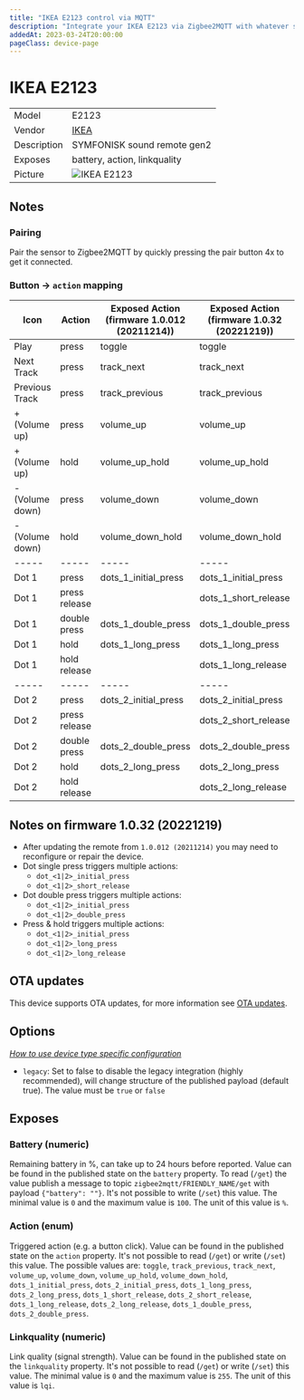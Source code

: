 ```yaml
---
title: "IKEA E2123 control via MQTT"
description: "Integrate your IKEA E2123 via Zigbee2MQTT with whatever smart home infrastructure you are using without the vendor's bridge or gateway."
addedAt: 2023-03-24T20:00:00
pageClass: device-page
---
```


<!-- !!!! -->
<!-- ATTENTION: This file is auto-generated through docgen! -->
<!-- You can only edit the "Notes"-Section between the two comment lines "Notes BEGIN" and "Notes END". -->
<!-- Do not use h1 or h2 heading within "## Notes"-Section. -->
<!-- !!!! -->

# IKEA E2123

|     |     |
|-----|-----|
| Model | E2123  |
| Vendor  | [IKEA](/supported-devices/#v=IKEA)  |
| Description | SYMFONISK sound remote gen2 |
| Exposes | battery, action, linkquality |
| Picture | ![IKEA E2123](https://www.zigbee2mqtt.io/images/devices/E2123.jpg) |


<!-- Notes BEGIN: You can edit here. Add "## Notes" headline if not already present. -->
## Notes


### Pairing

Pair the sensor to Zigbee2MQTT by quickly pressing the pair button 4x to get it connected.

### Button -> `action` mapping

|Icon|Action|Exposed Action (firmware 1.0.012 (20211214))|Exposed Action (firmware 1.0.32 (20221219))
|-----|-----|-----|-----|
|Play|press|toggle|toggle
|Next Track|press|track_next|track_next
|Previous Track|press|track_previous|track_previous
|+ (Volume up)|press|volume_up|volume_up
|+ (Volume up)|hold|volume_up_hold|volume_up_hold
|- (Volume down)|press|volume_down|volume_down
|- (Volume down)|hold|volume_down_hold|volume_down_hold
|-----|-----|-----|-----|
|Dot 1|press|dots_1_initial_press|dots_1_initial_press
|Dot 1|press release||dots_1_short_release
|Dot 1|double press|dots_1_double_press|dots_1_double_press
|Dot 1|hold|dots_1_long_press|dots_1_long_press
|Dot 1|hold release||dots_1_long_release
|-----|-----|-----|-----|
|Dot 2|press|dots_2_initial_press|dots_2_initial_press
|Dot 2|press release||dots_2_short_release
|Dot 2|double press|dots_2_double_press|dots_2_double_press
|Dot 2|hold|dots_2_long_press|dots_2_long_press
|Dot 2|hold release||dots_2_long_release

## Notes on firmware 1.0.32 (20221219)

* After updating the remote from `1.0.012 (20211214)` you may need to reconfigure or repair the device.
* Dot single press triggers multiple actions:
  * `dot_<1|2>_initial_press`
  * `dot_<1|2>_short_release`
* Dot double press triggers multiple actions:
  * `dot_<1|2>_initial_press`
  * `dot_<1|2>_double_press`
* Press & hold triggers multiple actions:
  * `dot_<1|2>_initial_press`
  * `dot_<1|2>_long_press`
  * `dot_<1|2>_long_release`
<!-- Notes END: Do not edit below this line -->


## OTA updates
This device supports OTA updates, for more information see [OTA updates](../guide/usage/ota_updates.md).


## Options
*[How to use device type specific configuration](../guide/configuration/devices-groups.md#specific-device-options)*

* `legacy`: Set to false to disable the legacy integration (highly recommended), will change structure of the published payload (default true). The value must be `true` or `false`


## Exposes

### Battery (numeric)
Remaining battery in %, can take up to 24 hours before reported.
Value can be found in the published state on the `battery` property.
To read (`/get`) the value publish a message to topic `zigbee2mqtt/FRIENDLY_NAME/get` with payload `{"battery": ""}`.
It's not possible to write (`/set`) this value.
The minimal value is `0` and the maximum value is `100`.
The unit of this value is `%`.

### Action (enum)
Triggered action (e.g. a button click).
Value can be found in the published state on the `action` property.
It's not possible to read (`/get`) or write (`/set`) this value.
The possible values are: `toggle`, `track_previous`, `track_next`, `volume_up`, `volume_down`, `volume_up_hold`, `volume_down_hold`, `dots_1_initial_press`, `dots_2_initial_press`, `dots_1_long_press`, `dots_2_long_press`, `dots_1_short_release`, `dots_2_short_release`, `dots_1_long_release`, `dots_2_long_release`, `dots_1_double_press`, `dots_2_double_press`.

### Linkquality (numeric)
Link quality (signal strength).
Value can be found in the published state on the `linkquality` property.
It's not possible to read (`/get`) or write (`/set`) this value.
The minimal value is `0` and the maximum value is `255`.
The unit of this value is `lqi`.

